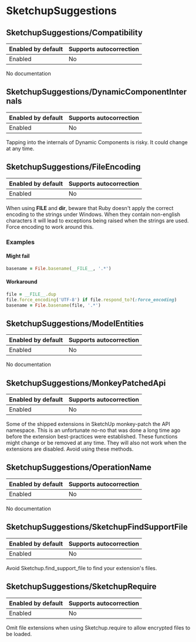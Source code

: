 # SketchupSuggestions

## SketchupSuggestions/Compatibility

Enabled by default | Supports autocorrection
--- | ---
Enabled | No

No documentation

## SketchupSuggestions/DynamicComponentInternals

Enabled by default | Supports autocorrection
--- | ---
Enabled | No

Tapping into the internals of Dynamic Components is risky. It could
change at any time.

## SketchupSuggestions/FileEncoding

Enabled by default | Supports autocorrection
--- | ---
Enabled | No

When using __FILE__ and __dir__, beware that Ruby doesn't apply the
correct encoding to the strings under Windows. When they contain
non-english characters it will lead to exceptions being raised when the
strings are used. Force encoding to work around this.

### Examples

#### Might fail

```ruby
basename = File.basename(__FILE__, '.*')
```
#### Workaround

```ruby
file = __FILE__.dup
file.force_encoding('UTF-8') if file.respond_to?(:force_encoding)
basename = File.basename(file, '.*')
```

## SketchupSuggestions/ModelEntities

Enabled by default | Supports autocorrection
--- | ---
Enabled | No

No documentation

## SketchupSuggestions/MonkeyPatchedApi

Enabled by default | Supports autocorrection
--- | ---
Enabled | No

Some of the shipped extensions in SketchUp monkey-patch the API
namespace. This is an unfortunate no-no that was done a long time ago
before the extension best-practices were established. These functions
might change or be removed at any time. They will also not work when
the extensions are disabled. Avoid using these methods.

## SketchupSuggestions/OperationName

Enabled by default | Supports autocorrection
--- | ---
Enabled | No

No documentation

## SketchupSuggestions/SketchupFindSupportFile

Enabled by default | Supports autocorrection
--- | ---
Enabled | No

Avoid Sketchup.find_support_file to find your extension's files.

## SketchupSuggestions/SketchupRequire

Enabled by default | Supports autocorrection
--- | ---
Enabled | No

Omit file extensions when using Sketchup.require to allow encrypted
files to be loaded.

